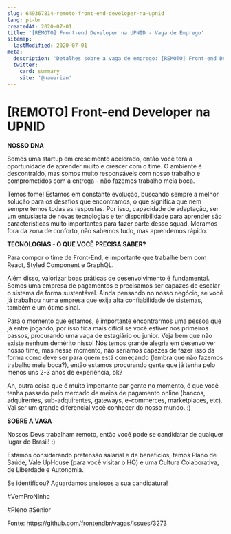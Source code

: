 ```yaml
---
slug: 649367814-remoto-front-end-developer-na-upnid
lang: pt-br
createdAt: 2020-07-01
title: '[REMOTO] Front-end Developer na UPNID - Vaga de Emprego'
sitemap:
  lastModified: 2020-07-01
meta:
  description: 'Detalhes sobre a vaga de emprego: [REMOTO] Front-end Developer na UPNID'
  twitter:
    card: summary
    site: '@nawarian'
---
```


# [REMOTO] Front-end Developer na UPNID

**NOSSO DNA**

Somos uma startup em crescimento acelerado, então você terá a oportunidade de aprender muito e crescer com o time. O ambiente é descontraído, mas somos muito responsáveis com nosso trabalho e comprometidos com a entrega - não fazemos trabalho meia boca.

Temos fome! Estamos em constante evolução, buscando sempre a melhor solução para os desafios que encontramos, o que significa que nem sempre temos todas as respostas. Por isso, capacidade de adaptação, ser um entusiasta de novas tecnologias e ter disponibilidade para aprender são características muito importantes para fazer parte desse squad. Moramos fora da zona de conforto, não sabemos tudo, mas aprendemos rápido.

**TECNOLOGIAS - O QUE VOCÊ PRECISA SABER?**

Para compor o time de Front-End, é importante que trabalhe bem com React, Styled Component e GraphQL.

Além disso, valorizar boas práticas de desenvolvimento é fundamental. Somos uma empresa de pagamentos e precisamos ser capazes de escalar o sistema de forma sustentável. Ainda pensando no nosso negócio, se você já trabalhou numa empresa que exija alta confiabilidade de sistemas, também é um ótimo sinal.

Para o momento que estamos, é importante encontrarmos uma pessoa que já entre jogando, por isso fica mais dificil se você estiver nos primeiros passos, procurando uma vaga de estagiário ou junior. Veja bem que não existe nenhum demérito nisso! Nós temos grande alegria em desenvolver nosso time, mas nesse momento, não seríamos capazes de fazer isso da forma como deve ser para quem está começando (lembra que não fazemos trabalho meia boca?), então estamos procurando gente que já tenha pelo menos uns 2-3 anos de experiência, ok?

Ah, outra coisa que é muito importante par gente no momento, é que você tenha passado pelo mercado de meios de pagamento online (bancos, adquirentes, sub-adquirentes, gateways, e-commerces, marketplaces, etc). Vai ser um grande diferencial você conhecer do nosso mundo. :)

**SOBRE A VAGA**

Nossos Devs trabalham remoto, então você pode se candidatar de qualquer lugar do Brasil! :)

Estamos considerando pretensão salarial e de benefícios, temos Plano de Saúde, Vale UpHouse (para você visitar o HQ) e uma Cultura Colaborativa, de Liberdade e Autonomia.

Se identificou? Aguardamos ansiosos a sua candidatura!

#VemProNinho

#Pleno 
#Senior

Fonte: https://github.com/frontendbr/vagas/issues/3273
